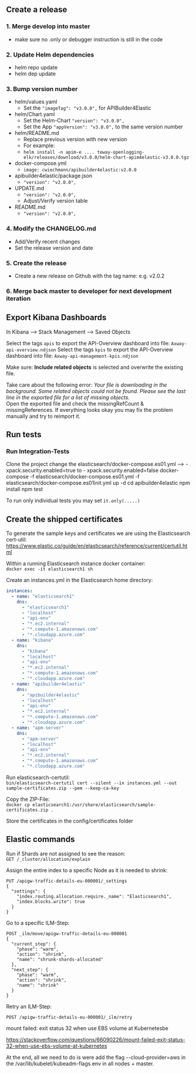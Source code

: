 ## Create a release

### 1. Merge develop into master
  - make sure no .only or debugger instruction is still in the code

### 2. Update Helm dependencies
- helm repo update 
- helm dep update

### 3. Bump version number
- helm/values.yaml
  - Set the `"imageTag": "v3.0.0",` for APIBuilder4Elastic
- helm/Chart.yaml
  - Set the Helm-Chart `"version": "v3.0.0",`
  - Set the App `"appVersion": "v3.0.0",` to the same version number
- helm/README.md
  - Replace previous version with new version
  - For example:
  - `helm install -n apim-e .... teway-openlogging-elk/releases/download/v3.0.0/helm-chart-apim4elastic-v3.0.0.tgz`
- docker-compose.yml
  - `image: cwiechmann/apibuilder4elastic:v2.0.0`
- apibuilder4elastic/package.json
  - `"version": "v2.0.0",`
- UPDATE.md
  - `"version": "v2.0.0",`
  - Adjust/Verify version table
- README.md
  - `"version": "v2.0.0",`

### 4. Modify the CHANGELOG.md
- Add/Verify recent changes
- Set the release version and date

### 5. Create the release
- Create a new release on Github with the tag name: e.g. v2.0.2

### 6. Merge back master to developer for next development iteration

## Export Kibana Dashboards

In Kibana --> Stack Management --> Saved Objects

Select the tags `apis` to export the API-Overview dashboard into file: `Axway-api-overview.ndjson`
Select the tags `kpis` to export the API-Overview dashboard into file: `Axway-api-management-kpis.ndjson`

Make sure: __Include related objects__ is selected and overwrite the existing file.

Take care about the following error: _Your file is downloading in the background. Some related objects could not be found. Please see the last line in the exported file for a list of missing objects._  
Open the exported file and check the missingRefCount & missingReferences. If everything looks okay you may fix the problem manually and try to reimport it.

## Run tests

### Run Integration-Tests

Clone the project
change the elasticsearch/docker-compose.es01.yml --> - xpack.security.enabled=true to - xpack.security.enabled=false
docker-compose -f elasticsearch/docker-compose.es01.yml -f elasticsearch/docker-compose.es01init.yml up -d
cd apibuilder4elastic
npm install 
npm test

To run only individual tests you may set `it.only(.....)`

## Create the shipped certificates

To generate the sample keys and certificates we are using the Elasticsearch cert-util: 
https://www.elastic.co/guide/en/elasticsearch/reference/current/certutil.html

Within a running Elasticsearch instance docker container:  
`docker exec -it elasticsearch1 sh`

Create an instances.yml in the Elasticsearch home directory:  
```yml
instances:
  - name: "elasticsearch1"
    dns:
      - "elasticsearch1"
      - "localhost"
      - "api-env"
      - "*.ec2.internal"
      - "*.compute-1.amazonaws.com"
      - "*.cloudapp.azure.com"
  - name: "kibana"
    dns:
      - "kibana"
      - "localhost"
      - "api-env"
      - "*.ec2.internal"
      - "*.compute-1.amazonaws.com"
      - "*.cloudapp.azure.com"
  - name: "apibuilder4elastic"
    dns:
      - "apibuilder4elastic"
      - "localhost"
      - "api-env"
      - "*.ec2.internal"
      - "*.compute-1.amazonaws.com"
      - "*.cloudapp.azure.com"
  - name: "apm-server"
    dns:
      - "apm-server"
      - "localhost"
      - "api-env"
      - "*.ec2.internal"
      - "*.compute-1.amazonaws.com"
      - "*.cloudapp.azure.com"
```

Run elasticsearch-certutil:  
`bin/elasticsearch-certutil cert --silent --in instances.yml --out sample-certificates.zip --pem --keep-ca-key`

Copy the ZIP-File:  
`docker cp elasticsearch1:/usr/share/elasticsearch/sample-certificates.zip .`

Store the certificates in the config/certificates folder

## Elastic commands 

Run if Shards are not assigned to see the reason:  
`GET /_cluster/allocation/explain`

Assign the entire index to a specific Node as it is needed to shrink:  
```
PUT /apigw-traffic-details-eu-000001/_settings
{
  "settings": {
    "index.routing.allocation.require._name": "Elasticsearch1", 
    "index.blocks.write": true                                    
  }
}
```

Go to a specific ILM-Step:
```
POST _ilm/move/apigw-traffic-details-eu-000001
{
  "current_step": { 
    "phase": "warm",
    "action": "shrink",
    "name": "shrunk-shards-allocated"
  },
  "next_step": { 
    "phase": "warm",
    "action": "shrink",
    "name": "shrink"
  }
}
```

Retry an ILM-Step:
```
POST /apigw-traffic-details-eu-000001/_ilm/retry
```

mount failed: exit status 32 when use EBS volume at Kubernetesbe

https://stackoverflow.com/questions/66090226/mount-failed-exit-status-32-when-use-ebs-volume-at-kubernetes

At the end, all we need to do is were add the flag --cloud-provider=aws in the /var/lib/kubelet/kubeadm-flags.env in all nodes + master.
